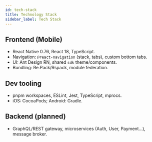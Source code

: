 ```yaml
---
id: tech-stack
title: Technology Stack
sidebar_label: Tech Stack
---
```


## Frontend (Mobile)

- React Native 0.76, React 18, TypeScript.
- Navigation: `@react-navigation` (stack, tabs), custom bottom tabs.
- UI: Ant Design RN, shared `sdk` theme/components.
- Bundling: Re.Pack/Rspack, module federation.

## Dev tooling

- pnpm workspaces, ESLint, Jest, TypeScript, mprocs.
- iOS: CocoaPods; Android: Gradle.

## Backend (planned)

- GraphQL/REST gateway, microservices (Auth, User, Payment...), message broker.
